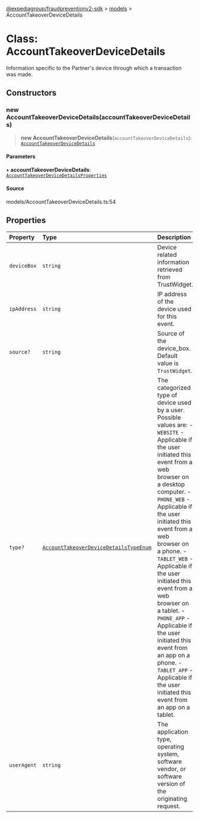 [@expediagroup/fraudpreventionv2-sdk](../../index.md) > [models](../index.md) > AccountTakeoverDeviceDetails

# Class: AccountTakeoverDeviceDetails

Information specific to the Partner\'s device through which a transaction was made.

## Constructors

### new AccountTakeoverDeviceDetails(accountTakeoverDeviceDetails)

> **new AccountTakeoverDeviceDetails**(`accountTakeoverDeviceDetails`): [`AccountTakeoverDeviceDetails`](AccountTakeoverDeviceDetails.md)

#### Parameters

▪ **accountTakeoverDeviceDetails**: [`AccountTakeoverDeviceDetailsProperties`](../interfaces/AccountTakeoverDeviceDetailsProperties.md)

#### Source

models/AccountTakeoverDeviceDetails.ts:54

## Properties

| Property | Type | Description | Source |
| :------ | :------ | :------ | :------ |
| `deviceBox` | `string` | Device related information retrieved from TrustWidget. | models/AccountTakeoverDeviceDetails.ts:37 |
| `ipAddress` | `string` | IP address of the device used for this event. | models/AccountTakeoverDeviceDetails.ts:42 |
| `source?` | `string` | Source of the device_box. Default value is `TrustWidget`. | models/AccountTakeoverDeviceDetails.ts:32 |
| `type?` | [`AccountTakeoverDeviceDetailsTypeEnum`](../type-aliases/AccountTakeoverDeviceDetailsTypeEnum.md) | The categorized type of device used by a user. Possible values are: - `WEBSITE` - Applicable if the user initiated this event from a web browser on a desktop computer. - `PHONE_WEB` - Applicable if the user initiated this event from a web browser on a phone. - `TABLET_WEB` - Applicable if the user initiated this event from a web browser on a tablet. - `PHONE_APP` - Applicable if the user initiated this event from an app on a phone. - `TABLET_APP` - Applicable if the user initiated this event from an app on a tablet. | models/AccountTakeoverDeviceDetails.ts:52 |
| `userAgent` | `string` | The application type, operating system, software vendor, or software version of the originating request. | models/AccountTakeoverDeviceDetails.ts:47 |
